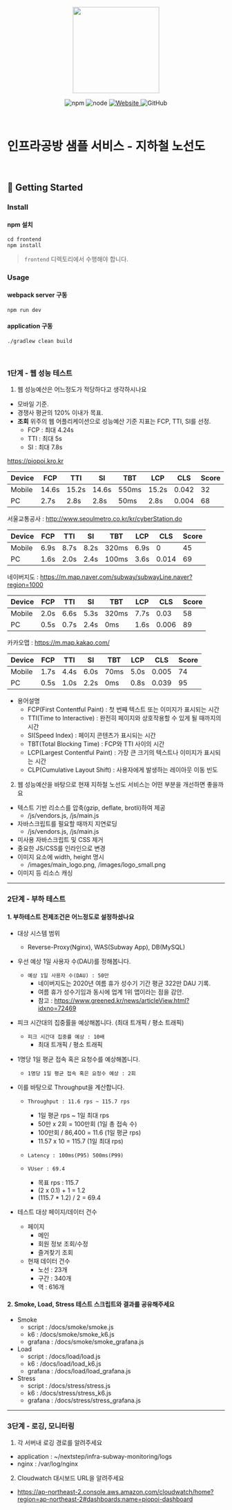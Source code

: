 <p align="center">
    <img width="200px;" src="https://raw.githubusercontent.com/woowacourse/atdd-subway-admin-frontend/master/images/main_logo.png"/>
</p>
<p align="center">
  <img alt="npm" src="https://img.shields.io/badge/npm-%3E%3D%205.5.0-blue">
  <img alt="node" src="https://img.shields.io/badge/node-%3E%3D%209.3.0-blue">
  <a href="https://edu.nextstep.camp/c/R89PYi5H" alt="nextstep atdd">
    <img alt="Website" src="https://img.shields.io/website?url=https%3A%2F%2Fedu.nextstep.camp%2Fc%2FR89PYi5H">
  </a>
  <img alt="GitHub" src="https://img.shields.io/github/license/next-step/atdd-subway-service">
</p>

<br>

# 인프라공방 샘플 서비스 - 지하철 노선도

<br>

## 🚀 Getting Started

### Install
#### npm 설치
```
cd frontend
npm install
```
> `frontend` 디렉토리에서 수행해야 합니다.

### Usage
#### webpack server 구동
```
npm run dev
```
#### application 구동
```
./gradlew clean build
```
<br>


### 1단계 - 웹 성능 테스트
1. 웹 성능예산은 어느정도가 적당하다고 생각하시나요
- 모바일 기준.
- 경쟁사 평균의 120% 이내가 목표.
- **조회** 위주의 웹 어플리케이션으로 성능예산 기준 지표는 FCP, TTI, SI를 선정.
  - FCP : 최대 4.24s
  - TTI : 최대 5s
  - SI : 최대 7.8s

https://piopoi.kro.kr 

| Device | FCP   | TTI | SI | TBT | LCP | CLS | Score |
|--------|-------|-----|----|-----|-----|-----|-------|
| Mobile | 14.6s | 15.2s | 14.6s | 550ms | 15.2s | 0.042 | 32    |
| PC     | 2.7s  | 2.8s | 2.8s | 50ms | 2.8s | 0.004 | 68    |

서울교통공사 : http://www.seoulmetro.co.kr/kr/cyberStation.do

| Device | FCP  | TTI  | SI   | TBT   | LCP  | CLS   | Score |
|--------|------|------|------|-------|------|-------|-------|
| Mobile | 6.9s | 8.7s | 8.2s | 320ms | 6.9s | 0     | 45    |
| PC | 1.6s | 2.0s | 2.4s | 100ms | 3.6s | 0.014 | 69    |

네이버지도 : https://m.map.naver.com/subway/subwayLine.naver?region=1000

| Device | FCP  | TTI  | SI   | TBT | LCP  | CLS   | Score |
|--------|------|------|------|-----|------|-------|-------|
| Mobile | 2.0s | 6.6s | 5.3s | 320ms | 7.7s | 0.03  | 58    |
| PC | 0.5s | 0.7s | 2.4s | 0ms | 1.6s | 0.006 | 89    |

카카오맵 : https://m.map.kakao.com/

| Device | FCP  | TTI  | SI   | TBT | LCP  | CLS   | Score |
|--------|------|------|------|-----|------|-------|-------|
| Mobile | 1.7s | 4.4s | 6.0s | 70ms | 5.0s | 0.005 | 74    |
| PC | 0.5s | 1.0s | 2.2s | 0ms | 0.8s | 0.039 | 95    |

- 용어설명
  - FCP(First Contentful Paint) : 첫 번째 텍스트 또는 이미지가 표시되는 시간
  - TTI(Time to Interactive) : 완전히 페이지와 상호작용할 수 있게 될 때까지의 시간
  - SI(Speed Index) : 페이지 콘텐츠가 표시되는 시간
  - TBT(Total Blocking Time) : FCP와 TTI 사이의 시간
  - LCP(Largest Contentful Paint) : 가장 큰 크기의 텍스트나 이미지가 표시되는 시간
  - CLP(Cumulative Layout Shift) : 사용자에게 발생하는 레이아웃 이동 빈도


2. 웹 성능예산을 바탕으로 현재 지하철 노선도 서비스는 어떤 부분을 개선하면 좋을까요
- 텍스트 기반 리소스를 압축(gzip, deflate, brotli)하여 제공
  - /js/vendors.js, /js/main.js
- 자바스크립트를 필요할 때까지 지연로딩
  - /js/vendors.js, /js/main.js
- 미사용 자바스크립트 및 CSS 제거
- 중요한 JS/CSS를 인라인으로 변경
- 이미지 요소에 width, height 명시
  - /images/main_logo.png, /images/logo_small.png
- 이미지 등 리소스 캐싱
---

### 2단계 - 부하 테스트 
#### 1. 부하테스트 전제조건은 어느정도로 설정하셨나요

   - 대상 시스템 범위
     - Reverse-Proxy(Nginx), WAS(Subway App), DB(MySQL)
     
   - 우선 예상 1일 사용자 수(DAU)를 정해봅니다.
     - `예상 1일 사용자 수(DAU) : 50만`
       - 네이버지도는 2020년 여름 휴가 성수기 기간 평균 322만 DAU 기록.
       - 여름 휴가 성수기임과 동시에 업계 1위 앱이라는 점을 감안.
       - 참고 : https://www.greened.kr/news/articleView.html?idxno=72469
       
   - 피크 시간대의 집중률을 예상해봅니다. (최대 트개픽 / 평소 트래픽)
     - `피크 시간대 집중률 예상 : 10배`
       - 최대 트개픽 / 평소 트래픽
       
   - 1명당 1일 평균 접속 혹은 요청수를 예상해봅니다.
     - `1명당 1일 평균 접속 혹은 요청수 예상 : 2회`
     
   - 이를 바탕으로 Throughput을 계산합니다.
     - `Throughput : 11.6 rps ~ 115.7 rps`
       - 1일 평균 rps ~ 1일 최대 rps
       - 50만 x 2회 = 100만회 (1일 총 접속 수)
       - 100만회 / 86,400 = 11.6 (1일 평균 rps)
       - 11.57 x 10 = 115.7 (1일 최대 rps)
       
     - `Latency : 100ms(P95) 500ms(P99)`
     
     - `VUser : 69.4`
       - 목표 rps : 115.7
       - (2 x 0.1) + 1 = 1.2
       - (115.7 * 1.2) / 2 = 69.4

   - 테스트 대상 페이지/데이터 건수
     - 페이지
       - 메인
       - 회원 정보 조회/수정
       - 즐겨찾기 조회
     - 현재 데이터 건수
       - 노선 : 23개
       - 구간 : 340개
       - 역 : 616개
#### 2. Smoke, Load, Stress 테스트 스크립트와 결과를 공유해주세요
  - Smoke
    - script : /docs/smoke/smoke.js
    - k6 : /docs/smoke/smoke_k6.js
    - grafana : /docs/smoke/smoke_grafana.js  
  - Load
    - script : /docs/load/load.js
    - k6 : /docs/load/load_k6.js
    - grafana : /docs/load/load_grafana.js
  - Stress
    - script : /docs/stress/stress.js
    - k6 : /docs/stress/stress_k6.js
    - grafana : /docs/stress/stress_grafana.js  
---

### 3단계 - 로깅, 모니터링
1. 각 서버내 로깅 경로를 알려주세요
- application : ~/nextstep/infra-subway-monitoring/logs
- nginx : /var/log/nginx

2. Cloudwatch 대시보드 URL을 알려주세요
- https://ap-northeast-2.console.aws.amazon.com/cloudwatch/home?region=ap-northeast-2#dashboards:name=piopoi-dashboard
